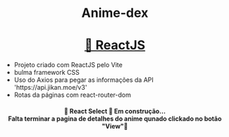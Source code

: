 <h1 align="center">Anime-dex</h1>

<h1 align="center">
    <a href="https://pt-br.reactjs.org/">🔗 ReactJS</a>
</h1>
<ul>
  <li> Projeto criado com ReactJS pelo Vite</li>
  <li> bulma framework CSS</li>
  <li> Uso do Axios para pegar as informações da API 'https://api.jikan.moe/v3'</li> 
  <li> Rotas da páginas com react-router-dom</li>
  
</ul>

<h4 align="center"> 
	🚧  React Select 🚀 Em construção... <br>
  Falta terminar a pagina de detalhes do anime qunado clickado no botão "View"🚧
</h4>
